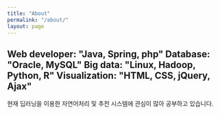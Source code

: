 ```yaml
---
title: "About"
permalink: "/about/"
layout: page
---
```


Web developer: "Java, Spring, php"
Database: "Oracle, MySQL"
Big data: "Linux, Hadoop, Python, R"
Visualization: "HTML, CSS, jQuery, Ajax"
---


현재 딥러닝을 이용한 자연어처리 및 추천 시스템에 관심이 많아 공부하고 있습니다.


